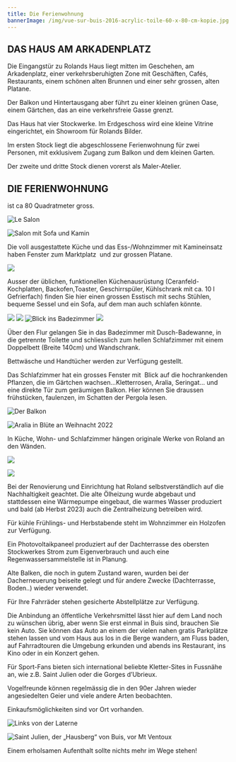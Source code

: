 ```yaml
---
title: Die Ferienwohnung
bannerImage: /img/vue-sur-buis-2016-acrylic-toile-60-x-80-cm-kopie.jpg
---
```

## DAS HAUS AM ARKADENPLATZ

Die Eingangstür zu Rolands Haus liegt mitten im Geschehen, am Arkadenplatz, einer verkehrsberuhigten Zone mit Geschäften, Cafés, Restaurants, einem schönen alten Brunnen und einer sehr grossen, alten Platane.

Der Balkon und Hintertausgang aber führt zu einer kleinen grünen Oase, einem Gärtchen, das an eine verkehrsfreie Gasse grenzt.

Das Haus hat vier Stockwerke. Im Erdgeschoss wird eine kleine Vitrine eingerichtet, ein Showroom für Rolands Bilder.

Im ersten Stock liegt die abgeschlossene Ferienwohnung für zwei Personen, mit exklusivem Zugang zum Balkon und dem kleinen Garten.

Der zweite und dritte Stock dienen vorerst als Maler-Atelier.

## DIE FERIENWOHNUNG

ist ca 80 Quadratmeter gross.

![Le Salon](/img/salon-.jpg "Le Salon")

![Salon mit Sofa und Kamin](/img/salon-mit-sofa-und-kamin.jpg "Salon mit Sofa und Kamin")

Die voll ausgestattete Küche und das Ess-/Wohnzimmer mit Kamineinsatz haben Fenster zum Marktplatz  und zur grossen Platane.

![](/img/salon-küche.jpg)

Ausser der üblichen, funktionellen Küchenausrüstung (Ceranfeld-Kochplatten, Backofen,Toaster, Geschirrspüler, Kühlschrank mit ca. 10 l Gefrierfach) finden Sie hier einen grossen Esstisch mit sechs Stühlen, bequeme Sessel und ein Sofa, auf dem man auch schlafen könnte.

![](/img/20221228_130840.jpg)
![](/img/20221228_130615.jpg)
![Blick ins Badezimmer](/img/bad-mit-fischen.jpg "Blick ins Badezimmer")
![](/img/bad-mit-spiegelfischen.jpg)

Über den Flur gelangen Sie in das Badezimmer mit Dusch-Badewanne, in die getrennte Toilette und schliesslich zum hellen Schlafzimmer mit einem Doppelbett (Breite 140cm) und Wandschrank.

Bettwäsche und Handtücher werden zur Verfügung gestellt.

Das Schlafzimmer hat ein grosses Fenster mit  Blick auf die hochrankenden Pflanzen, die im Gärtchen wachsen...Kletterrosen, Aralia, Seringat... und eine direkte Tür zum geräumigen Balkon. Hier können Sie draussen frühstücken, faulenzen, im Schatten der Pergola lesen.

![Der Balkon](/img/palais-deleau-balkon.jpeg "Der Balkon")

![Aralia in Blüte an Weihnacht 2022](/img/aralia-in-blüte-.jpg "Aralia in Blüte an Weihnacht 2022")

In Küche, Wohn- und Schlafzimmer hängen originale Werke von Roland an den Wänden.

![](/img/20221228_142516.jpg)

![](/img/20221228_142658.jpg)

Bei der Renovierung und Einrichtung hat Roland selbstverständlich auf die Nachhaltigkeit geachtet. Die alte Ölheizung wurde abgebaut und stattdessen eine Wärmepumpe eingebaut, die warmes Wasser produziert und bald (ab Herbst 2023) auch die Zentralheizung betreiben wird.

Für kühle Frühlings- und Herbstabende steht im Wohnzimmer ein Holzofen zur Verfügung.

Ein Photovoltaikpaneel produziert auf der Dachterrasse des obersten Stockwerkes Strom zum Eigenverbrauch und auch eine Regenwassersammelstelle ist in Planung.

Alte Balken, die noch in gutem Zustand waren, wurden bei der Dacherneuerung beiseite gelegt und für andere Zwecke (Dachterrasse, Boden..) wieder verwendet.

Für Ihre Fahrräder stehen gesicherte Abstellplätze zur Verfügung.

Die Anbindung an öffentliche Verkehrsmittel lässt hier auf dem Land noch zu wünschen übrig, aber wenn Sie erst einmal in Buis sind, brauchen Sie kein Auto. Sie können das Auto an einem der vielen nahen gratis Parkplätze stehen lassen und vom Haus aus los in die Berge wandern, am Fluss baden, auf Fahrradtouren die Umgebung erkunden und abends ins Restaurant, ins Kino oder in ein Konzert gehen.

Für Sport-Fans bieten sich international beliebte Kletter-Sites in Fussnähe an, wie z.B. Saint Julien oder die Gorges d’Ubrieux.

Vogelfreunde können regelmässig die in den 90er Jahren wieder angesiedelten Geier und viele andere Arten beobachten.

Einkaufsmöglichkeiten sind vor Ort vorhanden.

![Links von der Laterne](/img/links-von-der-laterne.jpg "Links von der Laterne")

![Saint Julien, der „Hausberg“ von Buis, vor Mt Ventoux](/img/20220821_101233.jpg "Saint Julien, der „Hausberg“ von Buis, vor Mt Ventoux")

Einem erholsamen Aufenthalt sollte nichts mehr im Wege stehen!